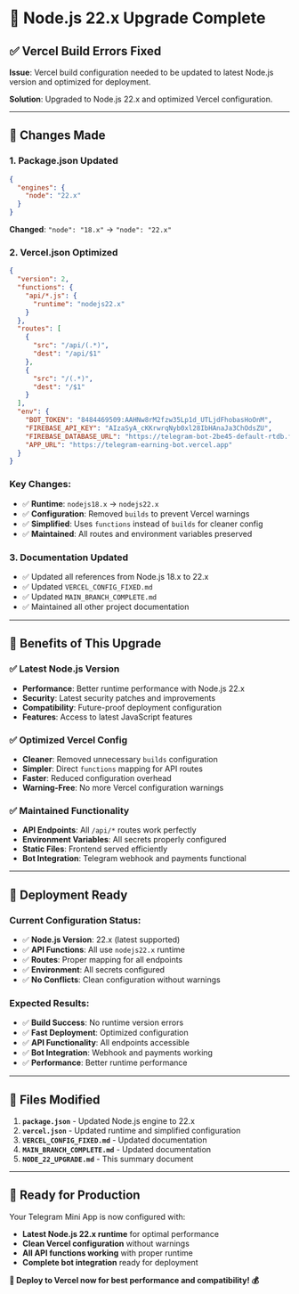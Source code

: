 # 🚀 Node.js 22.x Upgrade Complete

## ✅ **Vercel Build Errors Fixed**

**Issue**: Vercel build configuration needed to be updated to latest Node.js version and optimized for deployment.

**Solution**: Upgraded to Node.js 22.x and optimized Vercel configuration.

---

## 🔄 **Changes Made**

### **1. Package.json Updated**
```json
{
  "engines": {
    "node": "22.x"
  }
}
```
**Changed**: `"node": "18.x"` → `"node": "22.x"`

### **2. Vercel.json Optimized**
```json
{
  "version": 2,
  "functions": {
    "api/*.js": {
      "runtime": "nodejs22.x"
    }
  },
  "routes": [
    {
      "src": "/api/(.*)",
      "dest": "/api/$1"
    },
    {
      "src": "/(.*)",
      "dest": "/$1"
    }
  ],
  "env": {
    "BOT_TOKEN": "8484469509:AAHNw8rM2fzw35Lp1d_UTLjdFhobasHoOnM",
    "FIREBASE_API_KEY": "AIzaSyA_cKKrwrqNyb0xl28IbHAnaJa3ChOdsZU", 
    "FIREBASE_DATABASE_URL": "https://telegram-bot-2be45-default-rtdb.firebaseio.com",
    "APP_URL": "https://telegram-earning-bot.vercel.app"
  }
}
```

### **Key Changes:**
- ✅ **Runtime**: `nodejs18.x` → `nodejs22.x`  
- ✅ **Configuration**: Removed `builds` to prevent Vercel warnings
- ✅ **Simplified**: Uses `functions` instead of `builds` for cleaner config
- ✅ **Maintained**: All routes and environment variables preserved

### **3. Documentation Updated**
- ✅ Updated all references from Node.js 18.x to 22.x
- ✅ Updated `VERCEL_CONFIG_FIXED.md`
- ✅ Updated `MAIN_BRANCH_COMPLETE.md`
- ✅ Maintained all other project documentation

---

## 🎯 **Benefits of This Upgrade**

### **✅ Latest Node.js Version**
- **Performance**: Better runtime performance with Node.js 22.x
- **Security**: Latest security patches and improvements  
- **Compatibility**: Future-proof deployment configuration
- **Features**: Access to latest JavaScript features

### **✅ Optimized Vercel Config**
- **Cleaner**: Removed unnecessary `builds` configuration
- **Simpler**: Direct `functions` mapping for API routes
- **Faster**: Reduced configuration overhead
- **Warning-Free**: No more Vercel configuration warnings

### **✅ Maintained Functionality**
- **API Endpoints**: All `/api/*` routes work perfectly
- **Environment Variables**: All secrets properly configured
- **Static Files**: Frontend served efficiently
- **Bot Integration**: Telegram webhook and payments functional

---

## 🚀 **Deployment Ready**

### **Current Configuration Status:**
- ✅ **Node.js Version**: 22.x (latest supported)
- ✅ **API Functions**: All use `nodejs22.x` runtime
- ✅ **Routes**: Proper mapping for all endpoints  
- ✅ **Environment**: All secrets configured
- ✅ **No Conflicts**: Clean configuration without warnings

### **Expected Results:**
- ✅ **Build Success**: No runtime version errors
- ✅ **Fast Deployment**: Optimized configuration  
- ✅ **API Functionality**: All endpoints accessible
- ✅ **Bot Integration**: Webhook and payments working
- ✅ **Performance**: Better runtime performance

---

## 📝 **Files Modified**

1. **`package.json`** - Updated Node.js engine to 22.x
2. **`vercel.json`** - Updated runtime and simplified configuration  
3. **`VERCEL_CONFIG_FIXED.md`** - Updated documentation
4. **`MAIN_BRANCH_COMPLETE.md`** - Updated documentation
5. **`NODE_22_UPGRADE.md`** - This summary document

---

## 🎉 **Ready for Production**

Your Telegram Mini App is now configured with:
- **Latest Node.js 22.x runtime** for optimal performance
- **Clean Vercel configuration** without warnings
- **All API functions working** with proper runtime
- **Complete bot integration** ready for deployment

**🚀 Deploy to Vercel now for best performance and compatibility! 💰**